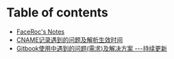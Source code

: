 # Table of contents

* [FaceRoc's Notes](README.md)
* [CNAME记录遇到的问题及解析生效时间](untitled.md)
* [Gitbook使用中遇到的问题\(需求\)及解决方案 ---持续更新](gitbook-shi-yong-zhong-yu-dao-de-wen-ti-xu-qiu-ji-jie-jue-fang-an.md)

